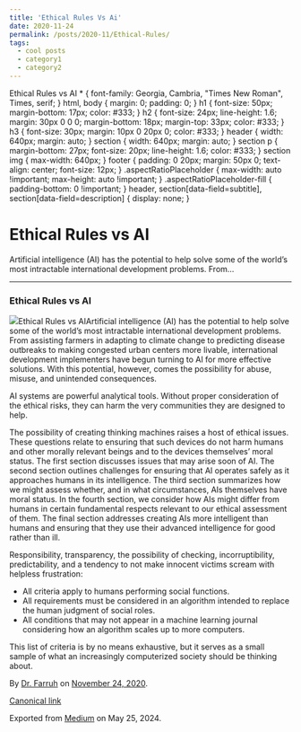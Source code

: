 ```yaml
---
title: 'Ethical Rules Vs Ai'
date: 2020-11-24
permalink: /posts/2020-11/Ethical-Rules/
tags:
  - cool posts
  - category1
  - category2
---
```


Ethical Rules vs AI
 \* {
 font-family: Georgia, Cambria, "Times New Roman", Times, serif;
 }
 html, body {
 margin: 0;
 padding: 0;
 }
 h1 {
 font-size: 50px;
 margin-bottom: 17px;
 color: #333;
 }
 h2 {
 font-size: 24px;
 line-height: 1.6;
 margin: 30px 0 0 0;
 margin-bottom: 18px;
 margin-top: 33px;
 color: #333;
 }
 h3 {
 font-size: 30px;
 margin: 10px 0 20px 0;
 color: #333;
 }
 header {
 width: 640px;
 margin: auto;
 }
 section {
 width: 640px;
 margin: auto;
 }
 section p {
 margin-bottom: 27px;
 font-size: 20px;
 line-height: 1.6;
 color: #333;
 }
 section img {
 max-width: 640px;
 }
 footer {
 padding: 0 20px;
 margin: 50px 0;
 text-align: center;
 font-size: 12px;
 }
 .aspectRatioPlaceholder {
 max-width: auto !important;
 max-height: auto !important;
 }
 .aspectRatioPlaceholder-fill {
 padding-bottom: 0 !important;
 }
 header,
 section[data-field=subtitle],
 section[data-field=description] {
 display: none;
 }
 

Ethical Rules vs AI
===================




Artificial intelligence (AI) has the potential to help solve some of the world’s most intractable international development problems. From…




---

### Ethical Rules vs AI

![](https://cdn-images-1.medium.com/max/800/1*_avUMW9PbkOMERI1HeZjxg.jpeg)Ethical Rules vs AIArtificial intelligence (AI) has the potential to help solve some of the world’s most intractable international development problems. From assisting farmers in adapting to climate change to predicting disease outbreaks to making congested urban centers more livable, international development implementers have begun turning to AI for more effective solutions. With this potential, however, comes the possibility for abuse, misuse, and unintended consequences.

AI systems are powerful analytical tools. Without proper consideration of the ethical risks, they can harm the very communities they are designed to help.

The possibility of creating thinking machines raises a host of ethical issues. These questions relate to ensuring that such devices do not harm humans and other morally relevant beings and to the devices themselves’ moral status. The first section discusses issues that may arise soon of AI. The second section outlines challenges for ensuring that AI operates safely as it approaches humans in its intelligence. The third section summarizes how we might assess whether, and in what circumstances, AIs themselves have moral status. In the fourth section, we consider how AIs might differ from humans in certain fundamental respects relevant to our ethical assessment of them. The final section addresses creating AIs more intelligent than humans and ensuring that they use their advanced intelligence for good rather than ill.

Responsibility, transparency, the possibility of checking, incorruptibility, predictability, and a tendency to not make innocent victims scream with helpless frustration:

* All criteria apply to humans performing social functions.
* All requirements must be considered in an algorithm intended to replace the human judgment of social roles.
* All conditions that may not appear in a machine learning journal considering how an algorithm scales up to more computers.

This list of criteria is by no means exhaustive, but it serves as a small sample of what an increasingly computerized society should be thinking about.



By [Dr. Farruh](https://medium.com/@k-farruh) on [November 24, 2020](https://medium.com/p/74de23aae3df).

[Canonical link](https://medium.com/@k-farruh/ethical-rules-vs-ai-74de23aae3df)

Exported from [Medium](https://medium.com) on May 25, 2024.

